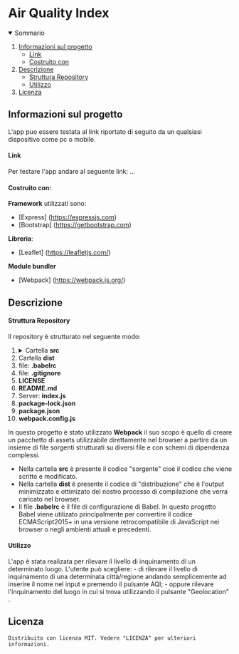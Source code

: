 <h1 algin="center">Air Quality Index</h1>

<details open="open">
  <summary>Sommario</summary>
  <ol>
    <li>
      <a href="#informazioni-sul-progeto">Informazioni sul progetto</a>
      <ul>
       <li><a href="#link">Link</a></li>
        <li><a href="#costruito-con">Costruito con</a></li>
      </ul>
    </li>
   <li><a href="#descrizione">Descrizione</a>
     <ul>
        <li><a href="#struttura-repository">Struttura Repository</a></li>
        <li><a href="#utilizzo">Utilizzo</a></li>
      </ul>
    </li>
   <li><a href="#licenza">Licenza</a></li>
  <ol>
</details>

<!-- Informazioni sul progetto-->
## Informazioni sul progetto
 L'app puo essere testata al link riportato di seguito da un qualsiasi dispositivo come pc o mobile.
#### Link
 Per testare l'app andare al seguente link: ...

#### Costruito con:
 <b>Framework</b> utilizzati sono:
 * [Express] (https://expressjs.com)
 * [Bootstrap] (https://getbootstrap.com)

 <b>Libreria</b>:
* [Leaflet] (https://leafletjs.com/)  

 <b>Module bundler</b>
  * [Webpack] (https://webpack.js.org/)



<!--Descrizione-->
## Descrizione
 #### Struttura Repository
  Il repository è strutturato nel seguente modo:  
 <ol>
  <li><details>
    <summary>Cartella <b>src</b></summary>
    <ol>
      <li>Cartella <b>CSS</b></li>
      <li>Cartella <b>JS</b></li>
      <li>file <b>index.html</b></li>
      <li>icona:<b>favicon.ico</b></li>
    <ol>
   </details>
  </li>
    <li> Cartella <b>dist</b> </li>
    <li>file: <b>.babelrc</b></li>
    <li>file: <b>.gitignore</b></li>
    <li><b>LICENSE</b></li>
    <li><b>README.md</b></li>
    <li> Server: <b>index.js</b></li>
    <li><b>package-lock.json</b></li>
    <li><b>package.json</b></li>
    <li><b>webpack.config.js</b></li>
  </ol>

In questo progetto è stato utilizzato <b>Webpack</b> il suo scopo è quello di creare un pacchetto di assets utilizzabile direttamente
nel browser a partire da un insieme di file sorgenti strutturati su diversi file e con schemi di dipendenza complessi.

* Nella cartella <b>src</b> è presente il codice "sorgente" cioè il codice che viene scritto e modificato.
* Nella cartella <b>dist</b> è presente il codice di "distribuzione" che è l'output minimizzato e ottimizato
  del nostro processo di compilazione che verra caricato nel browser.
* Il file <b>.babelrc</b> è il file di configurazione di Babel.
  In questo progetto Babel viene utilizato principalmente per convertire il codice ECMAScript2015+
  in una versione retrocompatibile di JavaScript nei browser o negli ambienti attuali e precedenti.


 #### Utilizzo
   L'app è stata realizata per rilevare il livello di inquinamento di un determinato luogo.
   L'utente può scegliere:
     - di rilevare il livello di inquinamento di una determinata città/regione andando semplicemente ad inserire il nome nel input e premendo il pulsante AQI;
     - oppure rilevare l'inquinamento del luogo in cui si trova utilizzando il pulsante "Geolocation" .
 ## Licenza
    Distribuito con licenza MIT. Vedere "LICENZA" per ulteriori informazioni.
